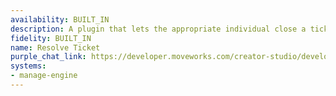 ```yaml
---
availability: BUILT_IN
description: A plugin that lets the appropriate individual close a ticket.
fidelity: BUILT_IN
name: Resolve Ticket
purple_chat_link: https://developer.moveworks.com/creator-studio/developer-tools/purple-chat/?conversation=%7B%22startTimestamp%22%3A%2211%3A43+AM%22%2C%22messages%22%3A%5B%7B%22parts%22%3A%5B%7B%22richText%22%3A%22I+want+to+close+the+ticket+about+the+server+upgrade.%22%7D%5D%2C%22role%22%3A%22user%22%7D%2C%7B%22parts%22%3A%5B%7B%22richText%22%3A%22Provide+a+message%22%7D%2C%7B%22reasoningSteps%22%3A%5B%7B%22richText%22%3A%22%3Cp%3E%3Cem%3EWorking+on%3A+%5C%22Close+ticket+about+server+upgrade%5C%22%26nbsp%3B%3C%2Fem%3E%3C%2Fp%3E%22%2C%22status%22%3A%22success%22%7D%2C%7B%22richText%22%3A%22%3Cp%3E%3Cem%3EPreparing+to+%3C%2Fem%3E%3Cstrong%3Eresolve+ticket%3C%2Fstrong%3E%3Cem%3E+%5C%22server+upgrade%5C%22%26nbsp%3B%3C%2Fem%3E%3C%2Fp%3E%22%2C%22status%22%3A%22success%22%7D%2C%7B%22richText%22%3A%22%3Cp%3E%3Cem%3EPreparing+to+%3C%2Fem%3E%3Cstrong%3Eresolve+ticket%3C%2Fstrong%3E%3Cem%3E+%5C%22INC-123%5C%22%26nbsp%3B%3C%2Fem%3E%3C%2Fp%3E%22%2C%22status%22%3A%22success%22%7D%2C%7B%22richText%22%3A%22%3Cp%3E%3Cem%3ESummarizing+based+on+%3C%2Fem%3E%3Cstrong%3E1%3C%2Fstrong%3E%3Cem%3E+top+resource%3C%2Fem%3E%3C%2Fp%3E%22%2C%22status%22%3A%22success%22%7D%5D%7D%5D%2C%22role%22%3A%22assistant%22%7D%2C%7B%22parts%22%3A%5B%7B%22richText%22%3A%22%3Cp%3EI+found+a+ticket+that+matches+your+request+to+close%3A%3Cbr%3E%5Cn-+%3Cstrong%3ETicket+ID%3C%2Fstrong%3E%3A+%3Ca+href%3D%5C%22google.com%5C%22%3E%3Cstrong%3EINC-123%E2%81%BD%C2%B9%E2%81%BE%3C%2Fstrong%3E%3C%2Fa%3E%3Cbr%3E%5Cn-+%3Cstrong%3EDescription%3C%2Fstrong%3E%3A+%5BTEST%5D+I+need+to+go+through+the+ticket+flow+for+product+documentation.%3Cbr%3E%5Cn%3Cbr%3E%5Cn%3Cstrong%3E%F0%9F%91%89+Please+confirm+if+you+would+like+to+proceed+with+closing+this+ticket.%3C%2Fstrong%3E%3C%2Fp%3E%22%7D%2C%7B%22richText%22%3A%22%3Cp%3E%3Cstrong%3EConfirm%3C%2Fstrong%3E+to+proceed+with+%3Cstrong%3Eclosing+Ticket+ID+INC-123%3C%2Fstrong%3E.%3Cbr%3E%5Cn%3C%2Fp%3E%22%7D%2C%7B%22buttons%22%3A%5B%7B%22buttonText%22%3A%22Yes%22%7D%2C%7B%22buttonText%22%3A%22Cancel%22%7D%5D%7D%5D%2C%22role%22%3A%22assistant%22%7D%2C%7B%22parts%22%3A%5B%7B%22richText%22%3A%22%3Cp%3EYes%21+I%27ll+close%3C%2Fp%3E%22%7D%5D%2C%22role%22%3A%22user%22%7D%2C%7B%22parts%22%3A%5B%7B%22reasoningSteps%22%3A%5B%7B%22richText%22%3A%22%3Cp%3EResolving+%3Ca+href%3D%5C%22google.com%5C%22%3E%3Cstrong%3EINC-123%E2%81%BD%C2%B9%E2%81%BE%3C%2Fstrong%3E%3C%2Fa%3E...%3C%2Fp%3E%22%2C%22status%22%3A%22success%22%7D%5D%7D%2C%7B%22richText%22%3A%22%3Cp%3EThe+ticket+%3Ca+href%3D%5C%22google.com%5C%22%3E%3Cstrong%3EINC-123%E2%81%BD%C2%B9%E2%81%BE%3C%2Fstrong%3E%3C%2Fa%3E+has+been+successfully+resolved%21%3Cbr%3E%5CnIf+you+need+any+further+assistance+or+have+other+tickets+to+manage%2C+just+let+me+know%21%3C%2Fp%3E%22%7D%2C%7B%22citations%22%3A%5B%7B%22citationTitle%22%3A%22INC-123%22%2C%22connectorName%22%3A%22manage-engine%22%7D%5D%7D%5D%2C%22role%22%3A%22assistant%22%7D%5D%7D
systems:
- manage-engine
---
```

